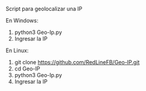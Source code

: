 Script para geolocalizar una IP

En Windows:
1. python3 Geo-Ip.py
2. Ingresar la IP

En Linux:
1. git clone https://github.com/RedLineFB/Geo-IP.git
2. cd Geo-IP
3. python3 Geo-Ip.py
4. Ingresar la IP

